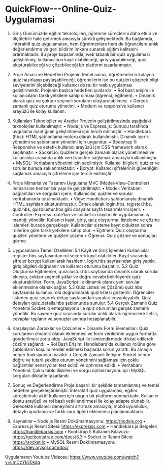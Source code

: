 # QuickFlow---Online-Quiz-Uygulamasi

1. Giriş
Günümüzde eğitim teknolojileri, öğrenme süreçlerini daha etkin ve ölçülebilir hale getirmek amacıyla sürekli gelişmektedir. Bu bağlamda, interaktif quiz uygulamaları, hem öğretmenlere hem de öğrencilere anlık değerlendirme ve geri bildirim imkanı sunarak eğitim kalitesini artırmaktadır. Bu proje kapsamında, web tabanlı bir quiz uygulaması geliştirilmiş; kullanıcıların kayıt olabileceği, giriş yapabileceği, quiz oluşturabileceği ve çözebileceği bir platform tasarlanmıştır.

2. Proje Amacı ve Hedefleri
Projenin temel amacı, öğretmenlerin kolayca quiz hazırlayıp paylaşabileceği, öğrencilerin ise bu quizleri çözerek bilgi seviyelerini ölçebileceği kullanıcı dostu bir web uygulaması geliştirmektir. Projenin başlıca hedefleri şunlardır:
•	Rol bazlı erişim ile kullanıcıların farklı yetkilere sahip olması (öğrenci, eğitmen).
•	Dinamik olarak quiz ve çoktan seçmeli soruların oluşturulabilmesi.
•	Gerçek zamanlı quiz oturumu yönetimi.
•	Modern ve responsive kullanıcı arayüzü ile kolay kullanım.

3. Kullanılan Teknolojiler ve Araçlar
Projenin geliştirilmesinde aşağıdaki teknolojiler kullanılmıştır:
•	Node.js ve Express.js: Sunucu tarafında uygulama mantığının geliştirilmesi için tercih edilmiştir.
•	Handlebars (hbs): HTML şablonlama motoru olarak kullanılmıştır. Dinamik içerik yönetimi ve şablonların yönetimi için uygundur.
•	Bootstrap 5: Responsive ve estetik kullanıcı arayüzü için CSS framework olarak seçilmiştir.
•	Socket.io: Quizlerin gerçek zamanlı olarak yönetilmesi ve kullanıcılar arasında anlık veri transferi sağlamak amacıyla kullanılmıştır.
•	MySQL: Veritabanı yönetimi için seçilmiştir. Kullanıcı bilgileri, quizler ve sorular burada saklanmaktadır.
•	Bcrypt: Kullanıcı şifrelerinin güvenliğini sağlamak amacıyla şifreleme için tercih edilmiştir.

4. Proje Mimarisi ve Tasarımı
Uygulama MVC (Model-View-Controller) mimarisine benzer bir yapı ile geliştirilmiştir.
•	Model: Veritabanı bağlantıları ve sorguları içerir. Kullanıcılar, quizler ve sorular veritabanında tutulmaktadır.
•	View: Handlebars şablonlarıyla dinamik HTML sayfaları oluşturulmuştur. Örnek olarak login.hbs, register.hbs, quiz.hbs, quizolustur.hbs gibi dosyalar sayfa tasarımlarını içerir.
•	Controller: Express route’ları ve socket.io olayları ile uygulamanın iş mantığı yönetilir. Kullanıcı kayıt, giriş, quiz oluşturma, listeleme ve çözme işlemleri burada gerçekleşir.
Kullanıcılar sisteme kayıt olduktan sonra rollerine göre farklı yetkilere sahip olur:
•	Eğitmen: Quiz oluşturma , quizleri yönetme ve quizleri çözme
•	Öğrenci: Quiz çözme ve sonuçları görme.

5. Uygulamanın Temel Özellikleri
   5.1 Kayıt ve Giriş İşlemleri
   Kullanıcılar register.hbs sayfasından rol seçerek kayıt olabilirler. Kayıt sırasında şifreler bcrypt kullanılarak hashlenir. login.hbs sayfasından giriş yapılır, giriş bilgileri doğrulanır ve kullanıcı oturumu başlatılır.
   5.2 Quiz Oluşturma
   Eğitmenler, quizolustur.hbs sayfasında dinamik olarak sorular ekleyip, çoktan seçmeli şıklar ve doğru cevabı belirleyerek quiz oluşturabilirler. Form, JavaScript ile dinamik olarak yeni sorular eklenmesine olanak sağlar.
   5.3 Quiz Listesi ve Çözümü
   quiz.hbs sayfasında kullanıcı rolü doğrulanarak quiz listesi gösterilir. Öğrenciler listeden quiz seçerek detay sayfasından soruları cevaplayabilir. Quiz detayları quiz_details.hbs şablonunda sunulur.
   5.4 Gerçek Zamanlı Quiz Yönetimi
   Socket.io entegrasyonu ile quiz oturumları gerçek zamanlı yönetilir. Bu sayede quiz sırasında sorular anlık olarak öğrencilere iletilir, cevaplar toplanır ve sonuçlar anında hesaplanabilir.

6. Karşılaşılan Zorluklar ve Çözümler
•	Dinamik Form Elemanları: Quiz sorularının dinamik olarak eklenmesi ve form verilerinin uygun formatta gönderilmesi zorlu oldu. JavaScript ile isimlendirmede dikkat edilerek çözüm sağlandı.
•	Rol Bazlı Erişim: Handlebars'da kullanıcı rolüne göre şablonların koşullu render edilmesi başlarda sorun yarattı. Bu amaçla helper fonksiyonları yazıldı.
•	Gerçek Zamanlı İletişim: Socket.io'nun doğru ve tutarlı şekilde oturum yönetimini sağlaması için çoklu bağlantılar senaryoları test edildi ve optimize edildi.
•	Veritabanı Yönetimi: Çoklu tablo ilişkileri ve sorgu optimizasyonu için MySQL sorguları dikkatle tasarlandı.

7. Sonuç ve Değerlendirme
Proje başarılı bir şekilde tamamlanmış ve temel hedefler gerçekleştirilmiştir. İnteraktif quiz uygulaması, eğitim süreçlerinde aktif kullanım için uygun bir platform sunmaktadır. Kullanıcı dostu arayüzü ve rol bazlı yetkilendirmesi ile kolay adapte olunabilir. Gelecekte kullanıcı deneyimini artırmak amacıyla; mobil uyumluluk, detaylı raporlama ve farklı soru tipleri eklenmesi planlanmaktadır.

9. Kaynaklar
•	Node.js Resmi Dokümantasyonu: https://nodejs.org
•	Express.js Resmi Sitesi: https://expressjs.com
•	Handlebars.js Belgeleri: https://handlebarsjs.com
•	Bootstrap 5 Kullanım Kılavuzu: https://getbootstrap.com/docs/5.3
•	Socket.io Resmi Sitesi: https://socket.io
•	MySQL Resmi Dokümantasyonu: https://dev.mysql.com/doc/

Uygulamanın Youtube Videosu: https://www.youtube.com/watch?v=LmCzYkE0kdg
